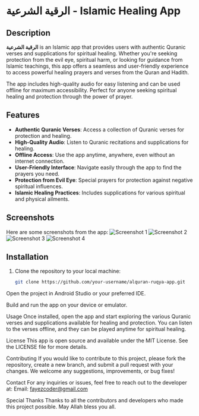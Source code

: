 # الرقية الشرعية - Islamic Healing App

## Description
**الرقية الشرعية** is an Islamic app that provides users with authentic Quranic verses and supplications for spiritual healing. Whether you're seeking protection from the evil eye, spiritual harm, or looking for guidance from Islamic teachings, this app offers a seamless and user-friendly experience to access powerful healing prayers and verses from the Quran and Hadith.

The app includes high-quality audio for easy listening and can be used offline for maximum accessibility. Perfect for anyone seeking spiritual healing and protection through the power of prayer.

## Features
- **Authentic Quranic Verses**: Access a collection of Quranic verses for protection and healing.
- **High-Quality Audio**: Listen to Quranic recitations and supplications for healing.
- **Offline Access**: Use the app anytime, anywhere, even without an internet connection.
- **User-Friendly Interface**: Navigate easily through the app to find the prayers you need.
- **Protection from Evil Eye**: Special prayers for protection against negative spiritual influences.
- **Islamic Healing Practices**: Includes supplications for various spiritual and physical ailments.

## Screenshots
Here are some screenshots from the app:
![Screenshot 1](https://github.com/fayezCoder/ruqyah_app/blob/main/screenshots/3.png)
![Screenshot 2](https://github.com/fayezCoder/ruqyah_app/blob/main/screenshots/4.png)
![Screenshot 3](https://github.com/fayezCoder/ruqyah_app/blob/main/screenshots/2.png)
![Screenshot 4](https://github.com/fayezCoder/ruqyah_app/blob/main/screenshots/1.png)

## Installation
1. Clone the repository to your local machine:
   ```bash
   git clone https://github.com/your-username/alquran-ruqya-app.git
Open the project in Android Studio or your preferred IDE.

Build and run the app on your device or emulator.

Usage
Once installed, open the app and start exploring the various Quranic verses and supplications available for healing and protection. You can listen to the verses offline, and they can be played anytime for spiritual healing.

License
This app is open source and available under the MIT License. See the LICENSE file for more details.

Contributing
If you would like to contribute to this project, please fork the repository, create a new branch, and submit a pull request with your changes. We welcome any suggestions, improvements, or bug fixes!

Contact
For any inquiries or issues, feel free to reach out to the developer at:
Email: fayezcoder@gmail.com

Special Thanks
Thanks to all the contributors and developers who made this project possible. May Allah bless you all.

